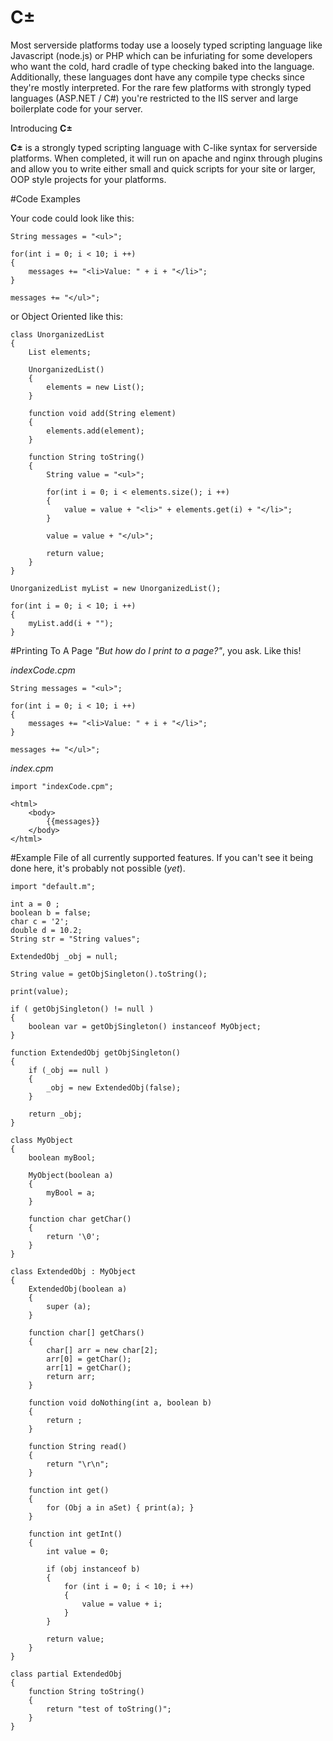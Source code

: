 # C±
Most serverside platforms today use a loosely typed scripting language like Javascript (node.js) or PHP which can be infuriating for some developers who want the cold, hard cradle of type checking baked into the language. Additionally, these languages dont have any compile type checks since they're mostly interpreted. For the rare few platforms with strongly typed languages (ASP.NET / C#) you're restricted to the IIS server and large boilerplate code for your server. 

Introducing **C±**

**C±** is a strongly typed scripting language with C-like syntax for serverside platforms. When completed, it will run on apache and nginx through plugins and allow you to write either small and quick scripts for your site or larger, OOP style projects for your platforms.

#Code Examples

Your code could look like this:

    String messages = "<ul>";
    
    for(int i = 0; i < 10; i ++)
    {
        messages += "<li>Value: " + i + "</li>";    
    }
    
    messages += "</ul>";
    
or Object Oriented like this:

    class UnorganizedList
    {
        List elements;
    
        UnorganizedList()
        {
            elements = new List();
        }
    
        function void add(String element)
        {
            elements.add(element);
        }
    
        function String toString()
        {
            String value = "<ul>";
    
            for(int i = 0; i < elements.size(); i ++)
            {
                value = value + "<li>" + elements.get(i) + "</li>";
            }
    
            value = value + "</ul>";
    
            return value;
        }
    }
    
    UnorganizedList myList = new UnorganizedList();
    
    for(int i = 0; i < 10; i ++)
    {
        myList.add(i + "");
    }

#Printing To A Page
*"But how do I print to a page?"*, you ask. Like this!

*indexCode.cpm*

    String messages = "<ul>";
    
    for(int i = 0; i < 10; i ++)
    {
        messages += "<li>Value: " + i + "</li>";    
    }
    
    messages += "</ul>";

*index.cpm*

    import "indexCode.cpm";
    
    <html>
        <body>
            {{messages}}
        </body>
    </html>

#Example
File of all currently supported features. If you can't see it being done here, it's probably not possible (*yet*).

    import "default.m";
    
    int a = 0 ;
    boolean b = false;
    char c = '2';
    double d = 10.2;
    String str = "String values";
    
    ExtendedObj _obj = null;
    
    String value = getObjSingleton().toString();
    
    print(value);
    
    if ( getObjSingleton() != null )
    {
    	boolean var = getObjSingleton() instanceof MyObject;
    }
    
    function ExtendedObj getObjSingleton()
    {
    	if (_obj == null )
    	{
    		_obj = new ExtendedObj(false);
    	}
    	
    	return _obj;
    }
    
    class MyObject 
    {
    	boolean myBool;
    	
    	MyObject(boolean a)
    	{
    		myBool = a;
    	}
    	
    	function char getChar()
    	{
    		return '\0';
    	}
    }
    
    class ExtendedObj : MyObject
    {
    	ExtendedObj(boolean a)
    	{
    		super (a);
    	}
    	
    	function char[] getChars()
    	{
    		char[] arr = new char[2];
    		arr[0] = getChar();
    		arr[1] = getChar();
    		return arr;
    	}
    	
    	function void doNothing(int a, boolean b)
    	{
    		return ;
    	}
    	
    	function String read()
    	{
    		return "\r\n";
    	}
    	
    	function int get()
    	{
    		for (Obj a in aSet) { print(a); }
    	}
    	
    	function int getInt()
    	{
    		int value = 0;
    		
    		if (obj instanceof b)
    		{
    			for (int i = 0; i < 10; i ++)
    			{
    				value = value + i;
    			}
    		}
    		
    		return value;
    	}
    }
    
    class partial ExtendedObj
    {
    	function String toString()
    	{
    		return "test of toString()";
    	}
    }
